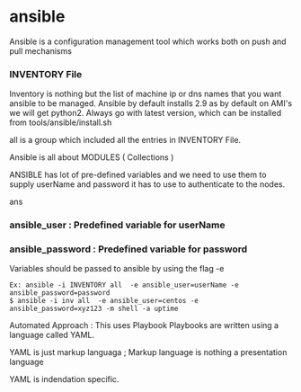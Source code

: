 # ansible

Ansible is a configuration management tool which works both on push and pull mechanisms

### INVENTORY File
 Inventory is nothing but the list of machine ip or dns names that you want ansible to be managed.
Ansible by default installs 2.9 as by default on AMI's we will get python2. Always go with latest version, which can be installed from tools/ansible/install.sh

all is a group which included all the entries in INVENTORY File.

Ansible is all about MODULES ( Collections )

ANSIBLE has lot of pre-defined variables and we need to use them to supply userName and password it has to use to authenticate to the nodes.

ans
### ansible_user     : Predefined variable for userName 
### ansible_password : Predefined variable for password  

Variables should be passed to ansible by using the flag -e

    Ex: ansible -i INVENTORY all  -e ansible_user=userName -e ansible_password=password 
    $ ansible -i inv all  -e ansible_user=centos -e ansible_password=xyz123 -m shell -a uptime
Automated Approach : This uses Playbook
Playbooks are written using a language called YAML.

YAML is just  markup languaga ; Markup language is nothing a presentation language

YAML is indendation specific.